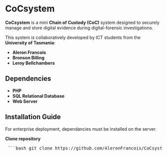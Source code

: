 # CoCsystem

**CoCsystem** is a mini **Chain of Custody (CoC)** system designed to securely manage and store digital evidence during digital-forensic investigations.

This system is collaboratively developed by ICT students from the **University of Tasmania**:
- **Aleron Francois**
- **Bronson Billing**
- **Leroy Bellchambers**

## Dependencies
- **PHP**
- **SQL Relational Database**
- **Web Server**

## Installation Guide
For enterprise deployment, dependancies must be installed on the server.

**Clone repository**
<pre> ```bash git clone https://github.com/AleronFrancois/CoCsystem.git ``` </pre>
